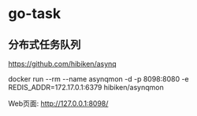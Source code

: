 # go-task

## 分布式任务队列

https://github.com/hibiken/asynq

docker run --rm --name asynqmon -d -p 8098:8080 -e REDIS_ADDR=172.17.0.1:6379 hibiken/asynqmon

Web页面: http://127.0.0.1:8098/
